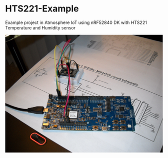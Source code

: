 # HTS221-Example
Example project in Atmosphere IoT using nRF52840 DK with HTS221 Temperature and Humidity sensor

![nRF52840 DK Wiring](images/BoardWiring.jpg)
